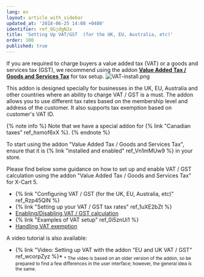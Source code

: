 ```yaml
---
lang: en
layout: article_with_sidebar
updated_at: '2018-06-25 14:08 +0400'
identifier: ref_0GjdgNJx
title: 'Setting Up VAT/GST  (for the UK, EU, Australia, etc)'
order: 100
published: true
---
```

If you are required to charge buyers a value added tax (VAT) or a goods and services tax (GST), we recommend using the addon [**Value Added Tax / Goods and Services Tax**](https://market.x-cart.com/addons/uk-vat.html) for tax setup. 
    ![VAT-install.png]({{site.baseurl}}/attachments/ref_0GjdgNJx/VAT-install.png)


This addon is designed specially for businesses in the UK, EU, Australia and other countries where an ability to charge VAT / GST is a must. The addon allows you to use different tax rates based on the membership level and address of the customer. It also supports tax exemption based on customer's VAT ID.

{% note info %}
Note that we have a special addon for {% link "Canadian taxes" ref_hxmof6xX %}.
{% endnote %}

To start using the addon "Value Added Tax / Goods and Services Tax", ensure that it is {% link "installed and enabled" ref_Vn1mMUw9 %} in your store.

Please find below some guidance on how to set up and enable VAT / GST calculation using the addon "Value Added Tax / Goods and Services Tax" for X-Cart 5. 

*  {% link "Configuring VAT / GST (for the UK, EU, Australia, etc)" ref_Rzp45QlN %}
*  {% link "Setting up your VAT / GST tax rates" ref_1uXE2bZt %}
*  [Enabling/Disabling VAT / GST calculation](#enablingdisabling-vat--gst-calculation)
*  {% link "Examples of VAT setup" ref_0i5znUi1 %}
*  [Handling VAT exemption](#handling-vat-exemption)

A video tutorial is also available:

*   {% link "Video: Setting up VAT with the addon "EU and UK VAT / GST" ref_wcorpZyz %}*
    <sub>* The video is based on an older version of the addon, so be prepared to find a few differences in the user interface; however, the general idea is the same.</sub>
